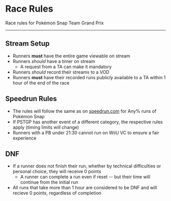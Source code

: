 # Race Rules
Race rules for Pokémon Snap Team Grand Prix

---

## Stream Setup
- Runners **must** have the entire game viewable on stream
- Runners *should* have a timer on stream
  - A request from a TA can make it mandatory
- Runners *should* record their streams to a VOD
- Runners **must** have their recorded runs publicly available to a TA within 1 hour of the end of the race

## Speedrun Rules
- The rules will follow the same as on [speedrun.com](speedrun.com/pkmnsnap) for Any% runs of Pokémon Snap
- If PSTGP has another event of a different category, the respective rules apply (timing limits will change)
- Runners with a PB under 21:30 cannot run on WiiU VC to ensure a fair experience

## DNF
- If a runner does not finish their run, whether by technical difficulties or personal choice, they will receive 0 points
  - A runner can complete a run even if reset -- but their time will continue from the initial run
- All runs that take more than 1 hour are considered to be DNF and will recieve 0 points, regardless of completion
